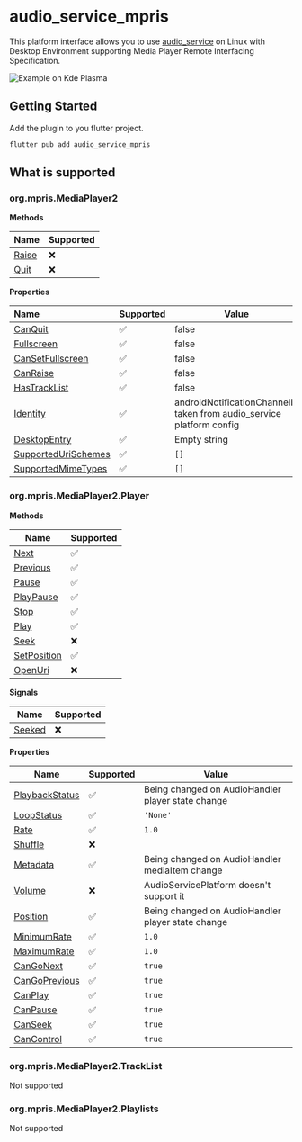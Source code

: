 # audio_service_mpris

This platform interface allows you to use [audio_service](https://pub.dev/packages/audio_service) on Linux with Desktop Environment supporting Media Player Remote Interfacing Specification.

![Example on Kde Plasma](images/kde-media-control.png "Example on Kde Plasma")

## Getting Started

Add the plugin to you flutter project.

```bash
flutter pub add audio_service_mpris
```

## What is supported

### org.mpris.MediaPlayer2

**Methods**

| Name                                                                                          | Supported |
|-----------------------------------------------------------------------------------------------|-----------|
| [Raise](https://specifications.freedesktop.org/mpris-spec/2.2/Media_Player.html#Method:Raise) | ❌         |
| [Quit](https://specifications.freedesktop.org/mpris-spec/2.2/Media_Player.html#Method:Quit)   | ❌         |

**Properties**

| Name                                                                                                                        | Supported | Value                                                                 |
|:----------------------------------------------------------------------------------------------------------------------------|-----------|-----------------------------------------------------------------------|
| [CanQuit](https://specifications.freedesktop.org/mpris-spec/2.2/Media_Player.html#Property:CanQuit)                         | ✅         | false                                                                 |
| [Fullscreen](https://specifications.freedesktop.org/mpris-spec/2.2/Media_Player.html#Property:Fullscreen)                   | ✅         | false                                                                 |
| [CanSetFullscreen](https://specifications.freedesktop.org/mpris-spec/2.2/Media_Player.html#Property:CanSetFullscreen)       | ✅         | false                                                                 |
| [CanRaise](https://specifications.freedesktop.org/mpris-spec/2.2/Media_Player.html#Property:CanRaise)                       | ✅         | false                                                                 |
| [HasTrackList](https://specifications.freedesktop.org/mpris-spec/2.2/Media_Player.html#Property:HasTrackList)               | ✅         | false                                                                 |
| [Identity](https://specifications.freedesktop.org/mpris-spec/2.2/Media_Player.html#Property:Identity)                       | ✅         | androidNotificationChannelId taken from audio_service platform config |
| [DesktopEntry](https://specifications.freedesktop.org/mpris-spec/2.2/Media_Player.html#Property:DesktopEntry)               | ✅         | Empty string                                                          |
| [SupportedUriSchemes](https://specifications.freedesktop.org/mpris-spec/2.2/Media_Player.html#Property:SupportedUriSchemes) | ✅         | `[]`                                                                  |
| [SupportedMimeTypes](https://specifications.freedesktop.org/mpris-spec/2.2/Media_Player.html#Property:SupportedMimeTypes)   | ✅         | `[]`                                                                  |

### org.mpris.MediaPlayer2.Player

**Methods**

| Name                                                                                                          | Supported |
|---------------------------------------------------------------------------------------------------------------|-----------|
| [Next](https://specifications.freedesktop.org/mpris-spec/2.2/Player_Interface.html#Method:Next)               | ✅         |
| [Previous](https://specifications.freedesktop.org/mpris-spec/2.2/Player_Interface.html#Method:Previous)       | ✅         |
| [Pause](https://specifications.freedesktop.org/mpris-spec/2.2/Player_Interface.html#Method:Pause)             | ✅         |
| [PlayPause](https://specifications.freedesktop.org/mpris-spec/2.2/Player_Interface.html#Method:PlayPause)     | ✅         |
| [Stop](https://specifications.freedesktop.org/mpris-spec/2.2/Player_Interface.html#Method:Stop)               | ✅         |
| [Play](https://specifications.freedesktop.org/mpris-spec/2.2/Player_Interface.html#Method:Play)               | ✅         |
| [Seek](https://specifications.freedesktop.org/mpris-spec/2.2/Player_Interface.html#Method:Seek)               | ❌         |
| [SetPosition](https://specifications.freedesktop.org/mpris-spec/2.2/Player_Interface.html#Method:SetPosition) | ✅         |
| [OpenUri](https://specifications.freedesktop.org/mpris-spec/2.2/Player_Interface.html#Method:OpenUri)         | ❌         |

**Signals**

| Name                                                                                                | Supported |
|-----------------------------------------------------------------------------------------------------|-----------|
| [Seeked](https://specifications.freedesktop.org/mpris-spec/2.2/Player_Interface.html#Signal:Seeked) | ❌         |

**Properties**

| Name                                                                                                                  | Supported | Value                                             |
|-----------------------------------------------------------------------------------------------------------------------|-----------|---------------------------------------------------|
| [PlaybackStatus](https://specifications.freedesktop.org/mpris-spec/2.2/Player_Interface.html#Property:PlaybackStatus) | ✅         | Being changed on AudioHandler player state change |
| [LoopStatus](https://specifications.freedesktop.org/mpris-spec/2.2/Player_Interface.html#Property:LoopStatus)         | ✅         | `'None'`                                          |
| [Rate](https://specifications.freedesktop.org/mpris-spec/2.2/Player_Interface.html#Property:Rate)                     | ✅         | `1.0`                                             |
| [Shuffle](https://specifications.freedesktop.org/mpris-spec/2.2/Player_Interface.html#Property:Shuffle)               | ❌         |                                                   |
| [Metadata](https://specifications.freedesktop.org/mpris-spec/2.2/Player_Interface.html#Property:Metadata)             | ✅         | Being changed on AudioHandler mediaItem change    |
| [Volume](https://specifications.freedesktop.org/mpris-spec/2.2/Player_Interface.html#Property:Volume)                 | ❌         | AudioServicePlatform doesn't support it           |
| [Position](https://specifications.freedesktop.org/mpris-spec/2.2/Player_Interface.html#Property:Position)             | ✅         | Being changed on AudioHandler player state change |
| [MinimumRate](https://specifications.freedesktop.org/mpris-spec/2.2/Player_Interface.html#Property:MinimumRate)       | ✅         | `1.0`                                             |
| [MaximumRate](https://specifications.freedesktop.org/mpris-spec/2.2/Player_Interface.html#Property:MaximumRate)       | ✅         | `1.0`                                             |
| [CanGoNext](https://specifications.freedesktop.org/mpris-spec/2.2/Player_Interface.html#Property:CanGoNext)           | ✅         | `true`                                            |
| [CanGoPrevious](https://specifications.freedesktop.org/mpris-spec/2.2/Player_Interface.html#Property:CanGoPrevious)   | ✅         | `true`                                            |
| [CanPlay](https://specifications.freedesktop.org/mpris-spec/2.2/Player_Interface.html#Property:CanPlay)               | ✅         | `true`                                            |
| [CanPause](https://specifications.freedesktop.org/mpris-spec/2.2/Player_Interface.html#Property:CanPause)             | ✅         | `true`                                            |
| [CanSeek](https://specifications.freedesktop.org/mpris-spec/2.2/Player_Interface.html#Property:CanSeek)               | ✅         | `true`                                            |
| [CanControl](https://specifications.freedesktop.org/mpris-spec/2.2/Player_Interface.html#Property:CanControl)         | ✅         | `true`                                            |

### org.mpris.MediaPlayer2.TrackList

Not supported

### org.mpris.MediaPlayer2.Playlists

Not supported

